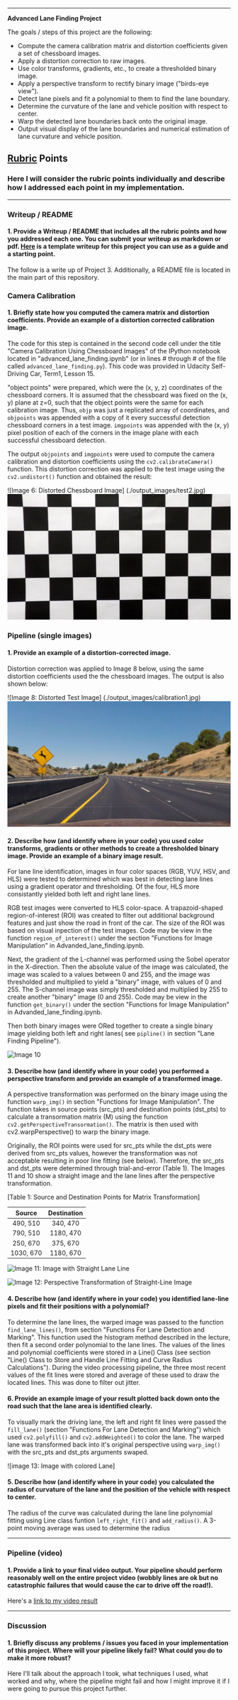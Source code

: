 
---

**Advanced Lane Finding Project**

The goals / steps of this project are the following:

* Compute the camera calibration matrix and distortion coefficients given a set of chessboard images.
* Apply a distortion correction to raw images.
* Use color transforms, gradients, etc., to create a thresholded binary image.
* Apply a perspective transform to rectify binary image ("birds-eye view").
* Detect lane pixels and fit a polynomial to them to find the lane boundary.
* Determine the curvature of the lane and vehicle position with respect to center.
* Warp the detected lane boundaries back onto the original image.
* Output visual display of the lane boundaries and numerical estimation of lane curvature and vehicle position.

[//]: # (Image References)

[image1]: ./examples/undistort_output.png "Undistorted"
[image2]: ./test_images/test1.jpg "Road Transformed"
[image3]: ./examples/binary_combo_example.jpg "Binary Example"
[image4]: ./examples/warped_straight_lines.jpg "Warp Example"
[image5]: ./examples/color_fit_lines.jpg "Fit Visual"
[image6]: ./examples/example_output.jpg "Output"
[video1]: ./project_video.mp4 "Video"

## [Rubric](https://review.udacity.com/#!/rubrics/571/view) Points

### Here I will consider the rubric points individually and describe how I addressed each point in my implementation.  

---

### Writeup / README

#### 1. Provide a Writeup / README that includes all the rubric points and how you addressed each one.  You can submit your writeup as markdown or pdf.  [Here](https://github.com/udacity/CarND-Advanced-Lane-Lines/blob/master/writeup_template.md) is a template writeup for this project you can use as a guide and a starting point.  

The follow is a write up of Project 3. Additionally, a README file is located in the main part of this repository.

### Camera Calibration

#### 1. Briefly state how you computed the camera matrix and distortion coefficients. Provide an example of a distortion corrected calibration image.

The code for this step is contained in the second code cell under the title "Camera Calibration Using Chessboard Images" of the IPython notebook located in "advanced_lane_finding.ipynb" (or in lines # through # of the file called `advanced_lane_finding.py`). This code was provided in Udacity Self-Driving Car, Term1, Lesson 15. 

"object points" were prepared, which were the (x, y, z) coordinates of the chessboard corners. It is assumed that the chessboard was fixed on the (x, y) plane at z=0, such that the object points were the same for each calibration image.  Thus, `objp` was just a replicated array of coordinates, and `objpoints` was appended with a copy of it every successful detection chessboard corners in a test image.  `imgpoints` was appended with the (x, y) pixel position of each of the corners in the image plane with each successful chessboard detection.  

The output `objpoints` and `imgpoints` were used to compute the camera calibration and distortion coefficients using the `cv2.calibrateCamera()` function.  This distortion correction was applied to the test image using the `cv2.undistort()` function and obtained the result: 

![Image 6: Distorted Chessboard Image] (./output_images/test2.jpg)
![Image 7: Undistorted Chessboard](./output_images/Undistorted_chessboard.jpg)

### Pipeline (single images)

#### 1. Provide an example of a distortion-corrected image.

Distortion correction was applied to Image 8 below, using the same distortion coefficients used the the chessboard images. The output is also shown below: 

![Image 8: Distorted Test Image] (./output_images/calibration1.jpg)
![Image 9: Undistorted Test Image](./output_images/Unistorted_Image.jpg)


#### 2. Describe how (and identify where in your code) you used color transforms, gradients or other methods to create a thresholded binary image.  Provide an example of a binary image result.

For lane line identification, images in four color spaces (RGB, YUV, HSV, and HLS) were tested to determined which was best in detecting lane lines using a gradient operator and thresholding. Of the four, HLS more consistantly yielded both left and right lane lines.

RGB test images were converted to HLS color-space. A trapazoid-shaped region-of-interest (ROI) was created to filter out additional background features and just show the road in front of the car. The size of the ROI was based on visual inpection of the test images. Code may be view in the function `region_of_interest()` under the section "Functions for Image Manipulation" in Advanded_lane_finding.ipynb.

Next, the gradient of the L-channel was performed using the Sobel operator in the X-direction. Then the absolute value of the image was calculated, the image was scaled to a values between 0 and 255, and the image was thresholded and multiplied to yield a "binary" image, with values of 0 and 255. The S-channel image was simply thresholded and multiplied by 255 to create another "binary" image (0 and 255). Code may be view in the function `get_binary()` under the section "Functions for Image Manipulation" in Advanded_lane_finding.ipynb.

Then both binary images were ORed together to create a single binary image yielding both left and right lanes( see `pipline()` in section "Lane Finding Pipeline").


![Image 10][image3]

#### 3. Describe how (and identify where in your code) you performed a perspective transform and provide an example of a transformed image.

A perspective transformation was performed on the binary image using the function `warp_img()` in section "Functions for Image Manipulation". The function takes in source points (src_pts) and destination points (dst_pts) to calculate a transormation matrix (M) using the function `cv2.getPerspectiveTransormation()`.  The matrix is then used with cv2.warpPerspective() to warp the binary image.

Originally, the ROI points were used for src_pts while the dst_pts were derived from src_pts values, however the transformation was not acceptable resulting in poor line fitting (see below). Therefore, the src_pts and dst_pts were determined through trial-and-error (Table 1). The Images 11 and 10 show a straight image and the lane lines after the perspective transformation. 


[Table 1: Source and Destination Points for Matrix Transformation]

| Source        | Destination   | 
|:-------------:|:-------------:| 
| 490, 510      | 340, 470      | 
| 790, 510      | 1180, 470     |
| 250, 670      | 375, 670      |
| 1030, 670     | 1180, 670     |



![Image 11: Image with Straight Lane Line][image4]

![Image 12: Perspective Transformation of Straight-Line Image][image5]


#### 4. Describe how (and identify where in your code) you identified lane-line pixels and fit their positions with a polynomial?

To determine the lane lines, the warped image was passed to the function `find_lane_lines()`, from section "Functions For Lane Detection and Marking". This function used the histogram method described in the lecture, then fit a second order polynomial to the lane lines. The values of the lines and polynomial coefficients were stored in a Line() Class (see section "Line() Class to Store and Handle Line Fitting and Curve Radius Calculations"). During the video processing pipeline, the three most recent values of the fit lines were stored and average of these used to draw the located lines. This was done to filter out jitter. 

#### 6. Provide an example image of your result plotted back down onto the road such that the lane area is identified clearly.

To visually mark the driving lane, the left and right fit lines were passed the  `fill_lane()` (section "Functions For Lane Detection and Marking") which used `cv2.polyfill()` and `cv2.addWeighted()` to color the lane.  The warped lane was transformed back into it's original perspective using `warp_img()` with the src_pts and dst_pts arguments swaped. 

![image 13: Image with colored Lane]

#### 5. Describe how (and identify where in your code) you calculated the radius of curvature of the lane and the position of the vehicle with respect to center.

The radius of the curve was calculated during the lane line polynomial fitting using Line class funtion `left_right_fit()` and `add_radius()`. A 3-point moving average was used to determine the radius 



---

### Pipeline (video)

#### 1. Provide a link to your final video output.  Your pipeline should perform reasonably well on the entire project video (wobbly lines are ok but no catastrophic failures that would cause the car to drive off the road!).

Here's a [link to my video result](./project_video.mp4)

---

### Discussion

#### 1. Briefly discuss any problems / issues you faced in your implementation of this project.  Where will your pipeline likely fail?  What could you do to make it more robust?

Here I'll talk about the approach I took, what techniques I used, what worked and why, where the pipeline might fail and how I might improve it if I were going to pursue this project further.  
